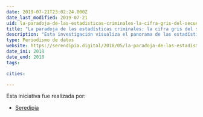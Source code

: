 ```yaml
---
date: 2019-07-21T23:02:24.000Z
date_last_modified: 2019-07-21
uid: la-paradoja-de-las-estadisticas-criminales-la-cifra-gris-del-secuestro
title: "La paradoja de las estadísticas criminales: la cifra gris del secuestro"
description: "Esta investigación visualiza el panorama de las estadísticas criminales, específicamente del secuestro en México y analiza las falencias en los registros que hacen las autoridades."
type: Periodismo de datos
website: https://serendipia.digital/2018/05/la-paradoja-de-las-estadisticas-criminales-la-cifra-gris-del-secuestro/
date_ini: 2018
date_end: 2018
tags:

cities: 

---
```


Esta iniciativa fue realizada por:

- [Seredipia](/i/seredipia.html)
